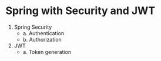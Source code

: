 # Spring with Security and JWT

1. Spring Security
   - a. Authentication
   - b. Authorization
2. JWT
   - a. Token generation
   

